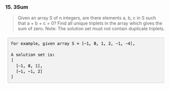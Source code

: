 ### 15. 3Sum
>Given an array S of n integers, are there elements a, b, c in S such that a + b + c = 0? 
>Find all unique triplets in the array which gives the sum of zero.
>Note: The solution set must not contain duplicate triplets.

![](example.png)
